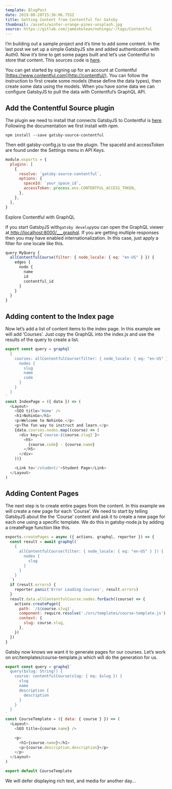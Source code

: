 ```yaml
---
template: BlogPost
date: 2019-08-28T15:36:06.755Z
title: Getting Content from Contentful for Gatsby
thumbnail: /assets/winter-orange-pines-unsplash.jpg
source: https://gitlab.com/jameskolean/nohingo/-/tags/Contentful
---
```


I’m building out a sample project and it’s time to add some content. In the last post we set up a simple GatsbyJS site and added authentication with Auth0. Now it’s time to get some pages built and let’s use Contentful to store that content. This sources code is [here](https://gitlab.com/jameskolean/nohingo/-/tags/Contentful).

You can get started by signing up for an account at Contentful [https://www.contentful.com](http://contentful/). You can follow the instruction to first create some models (these define the data types), then create some data using the models. When you have some data we can configure GatsbyJS to pull the data with Contentful’s GraphQL API.

## Add the Contentful Source plugin

The plugin we need to install that connects GatsbyJS to Contentful is [here](https://www.gatsbyjs.org/packages/gatsby-source-contentful/). Following the documentation we first install with npm.

```shell
npm install --save gatsby-source-contentful
```

Then edit gatsby-config.js to use the plugin. The spaceId and accessToken are found under the Settings menu in API Keys.

```javascript
module.exports = {
  plugins: [
    {
      resolve: `gatsby-source-contentful`,
      options: {
        spaceId: `your_space_id`,
        accessToken: process.env.CONTENTFUL_ACCESS_TOKEN,
      },
    },
  ],
}
```

Explore Contentful with GraphQL

If you start GatsbyJS with`gatsby develop`you can open the GraphQL viewer at[ http://localhost:8000/\_\_\_graphql](http://localhost:8000/___graphql). If you are getting multiple responses then you may have enabled internationalization. In this case, just apply a filter for one locale like this.

```javascript
query MyQuery {
  allContentfulCourse(filter: { node_locale: { eq: "en-US" } }) {
    edges {
      node {
        name
        id
        contentful_id
      }
    }
  }
}
```

## Adding content to the Index page

Now let’s add a list of content items to the index page. In this example we will add ‘Courses’. Just copy the GraphQL into the index.js and use the results of the query to create a list.

```javascript
export const query = graphql`
  {
    courses: allContentfulCourse(filter: { node_locale: { eq: "en-US" } }) {
      nodes {
        slug
        name
        code
      }
    }
  }
`
const IndexPage = ({ data }) => (
  <Layout>
    <SEO title='Home' />
    <h1>NohinGo</h1>
    <p>Welcome to NohinGo.</p>
    <p>The fun way to instruct and learn.</p>
    {data.courses.nodes.map((course) => (
      <div key={`course-${course.slug}`}>
        <h5>
          {course.code} - {course.name}
        </h5>
      </div>
    ))}

    <Link to='/student/'>Student Page</Link>
  </Layout>
)
```

## Adding Content Pages

The next step is to create entire pages from the content. In this example we will create a new page for each ‘Course’. We need to start by telling GatsbyJS about the the ‘Course’ content and ask it to create a new page for each one using a specific template. We do this in gatsby-node.js by adding a createPage function like this.

```javascript
exports.createPages = async ({ actions, graphql, reporter }) => {
  const result = await graphql(`
    {
      allContentfulCourse(filter: { node_locale: { eq: "en-US" } }) {
        nodes {
          slug
        }
      }
    }
  `)
  if (result.errors) {
    reporter.panic('Error Loading Courses', result.errors)
  }
  result.data.allContentfulCourse.nodes.forEach((course) => {
    actions.createPage({
      path: `/${course.slug}`,
      component: require.resolve('./src/templates/course-template.js'),
      context: {
        slug: course.slug,
      },
    })
  })
}
```

Gatsby now knows we want it to generate pages for our courses. Let’s work on src/templates/course-template.js which will do the generation for us.

```javascript
export const query = graphql`
  query($slug: String!) {
    course: contentfulCourse(slug: { eq: $slug }) {
      slug
      name
      description {
        description
      }
    }
  }
`
const CourseTemplate = ({ data: { course } }) => (
  <Layout>
    <SEO title={course.name} />

    <p>
      <h1>{course.name}</h1>
      <p>{course.description.description}</p>
    </p>
  </Layout>
)

export default CourseTemplate
```

We will defer displaying rich text, and media for another day…
